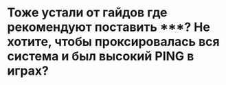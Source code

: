 # Тоже устали от гайдов где рекомендуют поставить ***? Не хотите, чтобы проксировалась вся система и был высокий PING в играх?